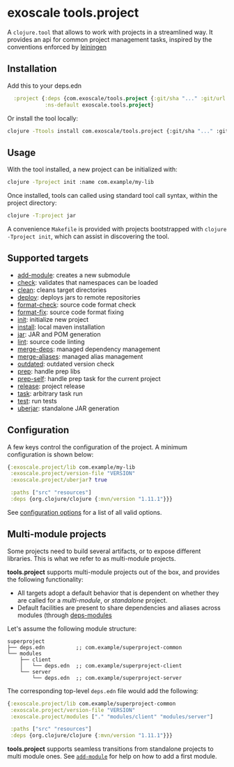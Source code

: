# exoscale tools.project

A `clojure.tool` that allows to work with projects in a streamlined way.
It provides an api for common project management tasks, inspired by
the conventions enforced by [leiningen](http://leiningen.org)

## Installation

Add this to your deps.edn

``` clj
  :project {:deps {com.exoscale/tools.project {:git/sha "..." :git/url "git@github.com:exoscale/tools.project.git"}}
            :ns-default exoscale.tools.project}
```

Or install the tool locally:

``` bash
clojure -Ttools install com.exoscale/tools.project {:git/sha "..." :git/url ""} :as project
```

## Usage

With the tool installed, a new project can be initialized with:

``` bash
clojure -Tproject init :name com.example/my-lib
```

Once installed, tools can called using standard tool call syntax, within the project
directory:

``` bash
clojure -T:project jar
```

A convenience `Makefile` is provided with projects bootstrapped with
`clojure -Tproject init`, which can assist in discovering the tool.

## Supported targets

- [add-module](doc/target/add-module.md): creates a new submodule
- [check](doc/target/check.md): validates that namespaces can be loaded
- [clean](doc/target/clean.md): cleans target directories
- [deploy](doc/target/deploy.md): deploys jars to remote repositories
- [format-check](doc/target/format-check.md): source code format check
- [format-fix](doc/target/format-fix.md): source code format fixing
- [init](doc/target/init.md): initialize new project
- [install](doc/target/install.md): local maven installation
- [jar](doc/target/jar.md): JAR and POM generation
- [lint](doc/target/lint.md): source code linting
- [merge-deps](doc/target/merge-deps.md): managed dependency management
- [merge-aliases](doc/target/merge-aliases.md): managed alias management
- [outdated](doc/target/outdated.md): outdated version check
- [prep](doc/target/prep.md): handle prep libs
- [prep-self](doc/target/prep-self.md): handle prep task for the current project
- [release](doc/target/release.md): project release
- [task](doc/target/task.md): arbitrary task run
- [test](doc/target/test.md): run tests
- [uberjar](doc/target/uberjar.md): standalone JAR generation

## Configuration

A few keys control the configuration of the project. A minimum configuration
is shown below:

```clojure
{:exoscale.project/lib com.example/my-lib
 :exoscale.project/version-file "VERSION"
 :exoscale.project/uberjar? true

 :paths ["src" "resources"]
 :deps {org.clojure/clojure {:mvn/version "1.11.1"}}}
```

See [configuration options](doc/config-options.md) for a list of
all valid options.

## Multi-module projects

Some projects need to build several artifacts, or to expose different libraries.
This is what we refer to as multi-module projects.

**tools.project** supports multi-module projects out of the box, and provides the
following functionality:

- All targets adopt a default behavior that is dependent on whether they are called
  for a *multi-module*, or *standalone* project.
- Default facilities are present to share dependencies and aliases across modules (through [deps-modules](https://github.com/exoscale/deps-modules)

Let's assume the following module structure:

```
superproject
├── deps.edn          ;; com.example/superproject-common
└── modules
    ├── client
    │   └── deps.edn  ;; com.example/superproject-client
    └── server
        └── deps.edn  ;; com.example/superproject-server
```

The corresponding top-level `deps.edn` file would
add the following:

``` clojure
{:exoscale.project/lib com.example/superproject-common
 :exoscale.project/version-file "VERSION"
 :exoscale.project/modules ["." "modules/client" "modules/server"]

 :paths ["src" "resources"]
 :deps {org.clojure/clojure {:mvn/version "1.11.1"}}}
```

**tools.project** supports seamless transitions from standalone projects
to multi module ones. See [`add-module`](doc/target/add-module.md) for
help on how to add a first module.

